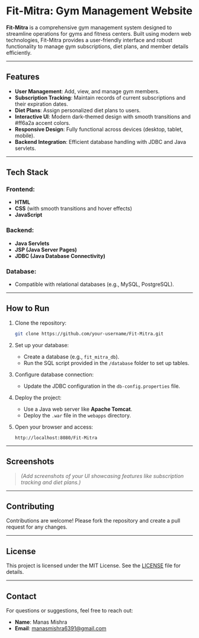 # Fit-Mitra: Gym Management Website

**Fit-Mitra** is a comprehensive gym management system designed to streamline operations for gyms and fitness centers. Built using modern web technologies, Fit-Mitra provides a user-friendly interface and robust functionality to manage gym subscriptions, diet plans, and member details efficiently.

---

## Features

- **User Management**: Add, view, and manage gym members.
- **Subscription Tracking**: Maintain records of current subscriptions and their expiration dates.
- **Diet Plans**: Assign personalized diet plans to users.
- **Interactive UI**: Modern dark-themed design with smooth transitions and #ff6a2a accent colors.
- **Responsive Design**: Fully functional across devices (desktop, tablet, mobile).
- **Backend Integration**: Efficient database handling with JDBC and Java servlets.

---

## Tech Stack

### Frontend:
- **HTML**
- **CSS** (with smooth transitions and hover effects)
- **JavaScript**

### Backend:
- **Java Servlets**
- **JSP (Java Server Pages)**
- **JDBC (Java Database Connectivity)**

### Database:
- Compatible with relational databases (e.g., MySQL, PostgreSQL).

---

## How to Run

1. Clone the repository:
   ```bash
   git clone https://github.com/your-username/Fit-Mitra.git
   ```
2. Set up your database:
   - Create a database (e.g., `fit_mitra_db`).
   - Run the SQL script provided in the `/database` folder to set up tables.

3. Configure database connection:
   - Update the JDBC configuration in the `db-config.properties` file.

4. Deploy the project:
   - Use a Java web server like **Apache Tomcat**.
   - Deploy the `.war` file in the `webapps` directory.

5. Open your browser and access:
   ```
   http://localhost:8080/Fit-Mitra
   ```

---

## Screenshots

> *(Add screenshots of your UI showcasing features like subscription tracking and diet plans.)*

---

## Contributing

Contributions are welcome! Please fork the repository and create a pull request for any changes.

---

## License

This project is licensed under the MIT License. See the [LICENSE](LICENSE) file for details.

---

## Contact

For questions or suggestions, feel free to reach out:
- **Name**: Manas Mishra  
- **Email**: manasmishra6391@gmail.com  

